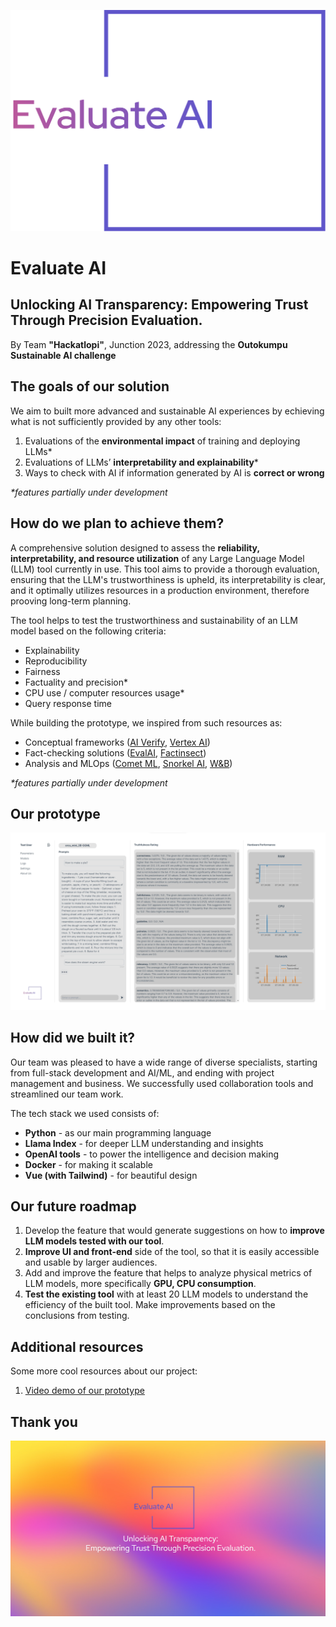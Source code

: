 ![Evaluate AI](./assets/EvaluateAI_color.svg "Title")

# Evaluate AI

## Unlocking AI Transparency: Empowering Trust Through Precision Evaluation.

By Team **"Hackatlopi"**, Junction 2023, addressing the **Outokumpu Sustainable AI challenge**

## The goals of our solution

We aim to built more advanced and sustainable AI experiences by echieving what is not sufficiently provided by any other tools: 

1. Evaluations of the **environmental impact** of training and deploying LLMs*
2. Evaluations of LLMs’ **interpretability and explainability***
3. Ways to check with AI if information generated by AI is **correct or wrong**

_*features partially under development_

## How do we plan to achieve them?

A comprehensive solution designed to assess the **reliability, interpretability, and resource utilization** of any Large Language Model (LLM) tool currently in use. This tool aims to provide a thorough evaluation, ensuring that the LLM's trustworthiness is upheld, its interpretability is clear, and it optimally utilizes resources in a production environment, therefore prooving long-term planning.

The tool helps to test the trustworthiness and sustainability of an LLM model based on the following criteria:
- Explainability
- Reproducibility
- Fairness
- Factuality and precision*
- CPU use / computer resources usage*
- Query response time

While building the prototype, we inspired from such resources as:
- Conceptual frameworks ([AI Verify](https://aiverifyfoundation.sg/), [Vertex AI](https://cloud.google.com/vertex-ai))
- Fact-checking solutions ([EvalAI](https://eval.ai/), [Factinsect](https://factinsect.com/))
- Analysis and MLOps ([Comet ML](https://www.comet.com/site/products/llmops/), [Snorkel AI](https://snorkel.ai/), [W&B](https://wandb.ai/site))

_*features partially under development_

## Our prototype

![Evaluate AI prototype](./assets/dashboard_full.png "Prototype")

## How did we built it?

Our team was pleased to have a wide range of diverse specialists, starting from full-stack development and AI/ML, and ending with project management and business. We successfully used collaboration tools and streamlined our team work.

The tech stack we used consists of:
- **Python** - as our main programming language
- **Llama Index** - for deeper LLM understanding and insights
- **OpenAI tools** - to power the intelligence and decision making
- **Docker** - for making it scalable
- **Vue (with Tailwind)** - for beautiful design

## Our future roadmap

1. Develop the feature that would generate suggestions on how to **improve LLM models tested with our tool**.
2. **Improve UI and front-end** side of the tool, so that it is easily accessible and usable by larger audiences.
3. Add and improve the feature that helps to analyze physical metrics of LLM models, more specifically **GPU, CPU consumption**.
4. **Test the existing tool** with at least 20 LLM models to understand the efficiency of the built tool. Make improvements based on the conclusions from testing.

## Additional resources

Some more cool resources about our project:
1. [Video demo of our prototype](https://youtu.be/4-PQD2dqQjY)

## Thank you

![Evaluate AI prototype](./assets/banner.png "Ending banner")